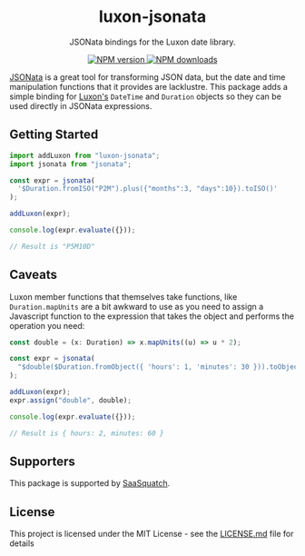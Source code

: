 <h1 align="center">luxon-jsonata</h1>

<p align="center">JSONata bindings for the Luxon date library.</p>

<p align="center">
  <a href="https://www.npmjs.com/package/luxon-jsonata"><img src="https://img.shields.io/npm/v/luxon-jsonata/latest.svg?style=flat-square" alt="NPM version" /> </a>
  <a href="https://www.npmjs.com/package/luxon-jsonata"><img src="https://img.shields.io/npm/dm/luxon-jsonata.svg?style=flat-square" alt="NPM downloads"/> </a>
</p>

[JSONata](https://jsonata.org) is a great tool for transforming JSON data, but the date and time manipulation functions that it provides
are lacklustre. This package adds a simple binding for [Luxon's](https://moment.github.io/luxon/) `DateTime` and `Duration` objects so they can be
used directly in JSONata expressions.

## Getting Started

```ts
import addLuxon from "luxon-jsonata";
import jsonata from "jsonata";

const expr = jsonata(
  '$Duration.fromISO("P2M").plus({"months":3, "days":10}).toISO()'
);

addLuxon(expr);

console.log(expr.evaluate({}));

// Result is "P5M10D"
```

## Caveats

Luxon member functions that themselves take functions, like `Duration.mapUnits` are a bit awkward to use as you need to
assign a Javascript function to the expression that takes the object and performs the operation you need:

```ts
const double = (x: Duration) => x.mapUnits((u) => u * 2);

const expr = jsonata(
  "$double($Duration.fromObject({ 'hours': 1, 'minutes': 30 })).toObject()"
);

addLuxon(expr);
expr.assign("double", double);

console.log(expr.evaluate({}));

// Result is { hours: 2, minutes: 60 }
```

## Supporters

This package is supported by [SaaSquatch](https://saasquatch.com).

## License

This project is licensed under the MIT License - see the [LICENSE.md](LICENSE.md) file for details
